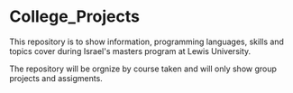 # College_Projects
This repository is to show information, programming languages, skills and topics cover during Israel's masters program at Lewis University. 

The repository will be orgnize by course taken and will only show group projects and assigments. 
